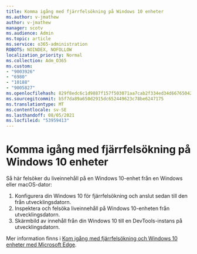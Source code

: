 ```yaml
---
title: Komma igång med fjärrfelsökning på Windows 10 enheter
ms.author: v-jmathew
author: v-jmathew
manager: scotv
ms.audience: Admin
ms.topic: article
ms.service: o365-administration
ROBOTS: NOINDEX, NOFOLLOW
localization_priority: Normal
ms.collection: Adm_O365
ms.custom:
- "9003926"
- "6980"
- "10188"
- "9005827"
ms.openlocfilehash: 829f8edc6c1d9887f157f503071aa7cab2f334ed34d66765042a42a4d7d97113
ms.sourcegitcommit: b5f7da89a650d2915dc652449623c78be6247175
ms.translationtype: MT
ms.contentlocale: sv-SE
ms.lasthandoff: 08/05/2021
ms.locfileid: "53959413"
---
```

# <a name="get-started-with-remotely-debugging-windows-10-devices"></a>Komma igång med fjärrfelsökning på Windows 10 enheter

Så här felsöker du liveinnehåll på en Windows 10-enhet från en Windows eller macOS-dator:

1. Konfigurera din Windows 10 för fjärrfelsökning och anslut sedan till den från utvecklingsdatorn.
2. Inspektera och felsöka liveinnehåll på Windows 10-enheten från utvecklingsdatorn.
3. Skärmbild av innehåll från din Windows 10 till en DevTools-instans på utvecklingsdatorn.

Mer information finns i [Kom igång med fjärrfelsökning och Windows 10 enheter med Microsoft Edge](https://go.microsoft.com/fwlink/?linkid=2142172).
